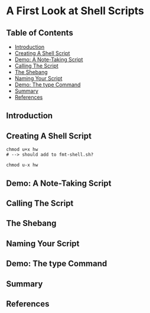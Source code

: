 # A First Look at Shell Scripts

## Table of Contents

<!-- START doctoc generated TOC please keep comment here to allow auto update -->
<!-- DON'T EDIT THIS SECTION, INSTEAD RE-RUN doctoc TO UPDATE -->

- [Introduction](#introduction)
- [Creating A Shell Script](#creating-a-shell-script)
- [Demo: A Note-Taking Script](#demo-a-note-taking-script)
- [Calling The Script](#calling-the-script)
- [The Shebang](#the-shebang)
- [Naming Your Script](#naming-your-script)
- [Demo: The type Command](#demo-the-type-command)
- [Summary](#summary)
- [References](#references)

<!-- END doctoc generated TOC please keep comment here to allow auto update -->

## Introduction

## Creating A Shell Script

```shell script
chmod u+x hw
# --> should add to fmt-shell.sh?
```

```shell script
chmod u-x hw
```

## Demo: A Note-Taking Script

## Calling The Script

## The Shebang

## Naming Your Script

## Demo: The type Command

## Summary

## References
